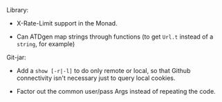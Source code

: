 Library:

* X-Rate-Limit support in the Monad.

* Can ATDgen map strings through functions
  (to get `Url.t` instead of a `string`, for example)

Git-jar:

* Add a `show [-r|-l]` to do only remote or local, so that
  Github connectivity isn't necessary just to query local cookies.

* Factor out the common user/pass Args instead of repeating the code.
